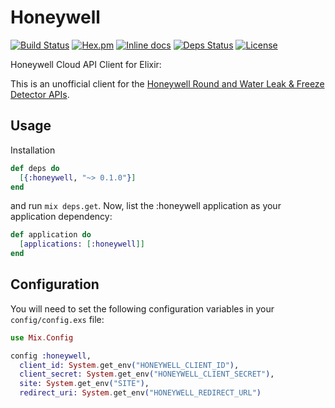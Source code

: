 # Honeywell

[![Build Status](https://travis-ci.org/jeffutter/honeywell-elixir.svg?branch=master)](https://travis-ci.org/jeffutter/honeywell-elixir)
[![Hex.pm](https://img.shields.io/hexpm/v/honeywell.svg?maxAge=2592000)](https://hex.pm/packages/honeywell)
[![Inline docs](http://inch-ci.org/github/jeffutter/honeywell-elixir.svg)](http://inch-ci.org/github/jeffutter/honeywell-elixir)
[![Deps Status](https://beta.hexfaktor.org/badge/all/github/jeffutter/honeywell-elixir.svg)](https://beta.hexfaktor.org/github/jeffutter/honeywell-elixir)
[![License](http://img.shields.io/badge/license-MIT-brightgreen.svg)](http://opensource.org/licenses/MIT)

Honeywell Cloud API Client for Elixir:

This is an unofficial client for the [Honeywell Round and Water Leak & Freeze Detector APIs](https://developer.honeywell.com/). 

## Usage

Installation

```elixir
def deps do
  [{:honeywell, "~> 0.1.0"}]
end
```

and run `mix deps.get`. Now, list the :honeywell application as your application dependency:

```elixir
def application do
  [applications: [:honeywell]]
end
```

## Configuration

You will need to set the following configuration variables in your `config/config.exs` file:

```elixir
use Mix.Config

config :honeywell,
  client_id: System.get_env("HONEYWELL_CLIENT_ID"),
  client_secret: System.get_env("HONEYWELL_CLIENT_SECRET"),
  site: System.get_env("SITE"),
  redirect_uri: System.get_env("HONEYWELL_REDIRECT_URL")
```

